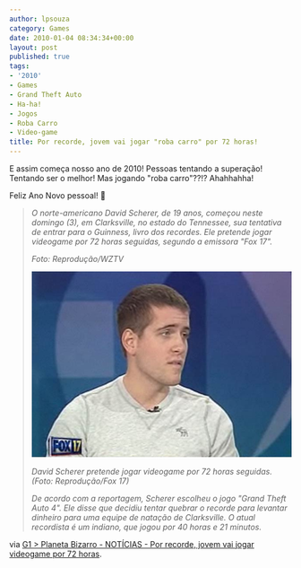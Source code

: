 ```yaml
---
author: lpsouza
category: Games
date: 2010-01-04 08:34:34+00:00
layout: post
published: true
tags:
- '2010'
- Games
- Grand Theft Auto
- Ha-ha!
- Jogos
- Roba Carro
- Video-game
title: Por recorde, jovem vai jogar "roba carro" por 72 horas!
---
```


E assim começa nosso ano de 2010! Pessoas tentando a superação! Tentando ser o melhor! Mas jogando "roba carro"??!? Ahahhahha!

Feliz Ano Novo pessoal! 🙂

> _O norte-americano David Scherer, de 19 anos, começou neste domingo (3), em Clarksville, no estado do Tennessee, sua tentativa de entrar para o Guinness, livro dos recordes. Ele pretende jogar videogame por 72 horas seguidas, segundo a emissora "Fox 17"._
>
> _Foto: Reprodução/WZTV_
>
> ![David Scherer](/wp-content/uploads/2010/01/033535633-FMM00.jpg)
>
> _David Scherer pretende jogar videogame por 72 horas seguidas. (Foto: Reprodução/Fox 17)_
>
> _De acordo com a reportagem, Scherer escolheu o jogo "Grand Theft Auto 4". Ele disse que decidiu tentar quebrar o recorde para levantar dinheiro para uma equipe de natação de Clarksville. O atual recordista é um indiano, que jogou por 40 horas e 21 minutos._

via [G1 > Planeta Bizarro - NOTÍCIAS - Por recorde, jovem vai jogar videogame por 72 horas](http://g1.globo.com/Noticias/PlanetaBizarro/0,,MUL1432469-6091,00.html).
